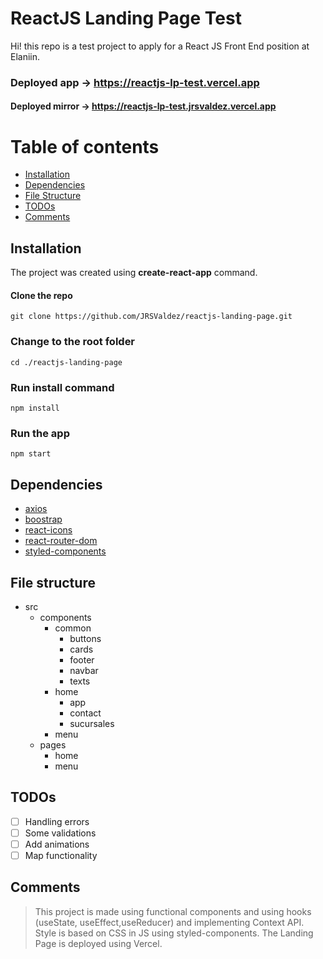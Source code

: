 ﻿# ReactJS Landing Page Test 

Hi! this repo is a test project to apply for a React JS Front End position at Elaniin.

### Deployed app -> https://reactjs-lp-test.vercel.app
#### Deployed mirror -> https://reactjs-lp-test.jrsvaldez.vercel.app

# Table of contents

 - [Installation](#Installation)
 - [Dependencies](#Dependencies)
 - [File Structure](#File-Structure)
 - [TODOs](#TODOs)
 - [Comments](#Comments)

## Installation

The project was created using **create-react-app** command.

#### Clone the repo
    git clone https://github.com/JRSValdez/reactjs-landing-page.git

### Change to the root folder

    cd ./reactjs-landing-page

### Run install command

    npm install

### Run the app

    npm start

## Dependencies

 - [axios](https://github.com/axios/axios)
 - [boostrap](https://getbootstrap.com/docs/4.5/getting-started/introduction/)
 - [react-icons](https://react-icons.github.io/)
 - [react-router-dom](https://reactrouter.com/web/guides/quick-start)
 - [styled-components](https://styled-components.com/)

## File structure

 - src
	 - components
		 - common
			 - buttons
			 - cards
			 - footer
			 - navbar
			 - texts
		 - home
			 - app
			 - contact
			 - sucursales
		 - menu
	 - pages
		 - home
		 - menu

## TODOs

 - [ ] Handling errors
 - [ ] Some validations
 - [ ] Add animations
 - [ ] Map functionality

## Comments
> This project is made using functional components and using hooks (useState, useEffect,useReducer) and implementing Context API. Style is based on CSS in JS using styled-components.
> The Landing Page is deployed using Vercel.

```
